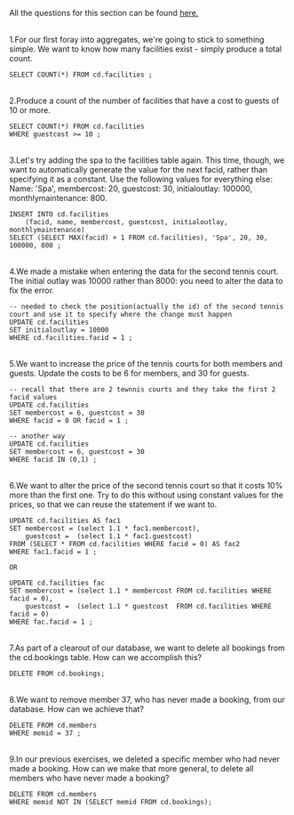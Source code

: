 All the questions for this section can be found [here.](https://pgexercises.com/questions/aggregates/)

\
1.For our first foray into aggregates, we're going to stick to something simple. We want to know how many facilities exist - simply produce a total count.

```
SELECT COUNT(*) FROM cd.facilities ;
```
\
2.Produce a count of the number of facilities that have a cost to guests of 10 or more.
```
SELECT COUNT(*) FROM cd.facilities
WHERE guestcost >= 10 ;
```

\
3.Let's try adding the spa to the facilities table again. This time, though, we want to automatically generate the value for the next facid, rather than specifying it as a constant. Use the following values for everything else: \
Name: 'Spa', membercost: 20, guestcost: 30, initialoutlay: 100000, monthlymaintenance: 800.
```
INSERT INTO cd.facilities
    (facid, name, membercost, guestcost, initialoutlay, monthlymaintenance)
SELECT (SELECT MAX(facid) + 1 FROM cd.facilities), 'Spa', 20, 30, 100000, 800 ;
```
\
4.We made a mistake when entering the data for the second tennis court. The initial outlay was 10000 rather than 8000: you need to alter the data to fix the error.
```
-- needed to check the position(actually the id) of the second tennis court and use it to specify where the change must happen
UPDATE cd.facilities
SET initialoutlay = 10000
WHERE cd.facilities.facid = 1 ;
```
\
5.We want to increase the price of the tennis courts for both members and guests. Update the costs to be 6 for members, and 30 for guests.
```
-- recall that there are 2 tewnnis courts and they take the first 2 facid values
UPDATE cd.facilities
SET membercost = 6, guestcost = 30  
WHERE facid = 0 OR facid = 1 ;

-- another way 
UPDATE cd.facilities
SET membercost = 6, guestcost = 30  
WHERE facid IN (0,1) ;
```

\
6.We want to alter the price of the second tennis court so that it costs 10% more than the first one. Try to do this without using constant values for the prices, so that we can reuse the statement if we want to.

```
UPDATE cd.facilities AS fac1
SET membercost = (select 1.1 * fac1.membercost),
    guestcost =  (select 1.1 * fac1.guestcost)
FROM (SELECT * FROM cd.facilities WHERE facid = 0) AS fac2
WHERE fac1.facid = 1 ;

OR

UPDATE cd.facilities fac
SET membercost = (select 1.1 * membercost FROM cd.facilities WHERE facid = 0),
    guestcost =  (select 1.1 * guestcost  FROM cd.facilities WHERE facid = 0)
WHERE fac.facid = 1 ;
```
\
7.As part of a clearout of our database, we want to delete all bookings from the cd.bookings table. How can we accomplish this?
```
DELETE FROM cd.bookings;
```

\
8.We want to remove member 37, who has never made a booking, from our database. How can we achieve that?
```
DELETE FROM cd.members
WHERE memid = 37 ;
```

\
9.In our previous exercises, we deleted a specific member who had never made a booking. How can we make that more general, to delete all members who have never made a booking?
```
DELETE FROM cd.members
WHERE memid NOT IN (SELECT memid FROM cd.bookings);
```

